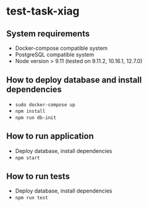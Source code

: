 # test-task-xiag

## System requirements
- Docker-compose compatible system
- PostgreSQL compatible system
- Node version > 9.11 (tested on 9.11.2, 10.16.1, 12.7.0)

## How to deploy database and install dependencies
- `sudo docker-compose up`
- `npm install`
- `npm run db-init`

## How to run application
- Deploy database, install dependencies
- `npm start`

## How to run tests
- Deploy database, install dependencies
- `npm run test`
